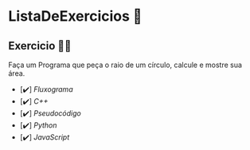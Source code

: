 # ListaDeExercicios 🚀

## Exercicio 👨‍💻

Faça um Programa que peça o raio de um círculo, calcule e mostre sua área.

- [✔️] _Fluxograma_
- [✔️] _C++_
- [✔️] _Pseudocódigo_
- [✔️] _Python_
- [✔️] _JavaScript_